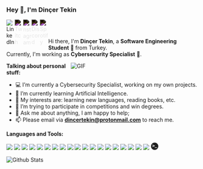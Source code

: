 ### Hey 👋, I'm Dinçer Tekin

<a href="https://www.linkedin.com/in/dincertekin/">
  <img align="left" alt="LinkedIn" width="22px" src="https://upload.wikimedia.org/wikipedia/commons/thumb/c/ca/LinkedIn_logo_initials.png/640px-LinkedIn_logo_initials.png" />
</a>
<a href="https://www.twitch.tv/dincertekin0">
  <img style="filter: invert(100%);" align="left" alt="Twitch" width="22px" src="https://cdn.jsdelivr.net/npm/simple-icons@3.13.0/icons/twitch.svg" />
</a>
<a href="https://www.instagram.com/dincertekin0/">
  <img style="filter: invert(100%);" align="left" alt="Instagram" width="22px" src="https://cdn.jsdelivr.net/npm/simple-icons@v3/icons/instagram.svg" />
</a>
<a href="discord:dincertekin#2154">
  <img style="filter: invert(100%);" align="left" alt="Discord" width="22px" src="https://cdn.jsdelivr.net/npm/simple-icons@3.13.0/icons/discord.svg" />
</a>
<a href="https://open.spotify.com/user/jdeboer8-au">
  <img style="filter: invert(100%);" align="left" alt="Spotify" width="22px" src="https://cdn.jsdelivr.net/npm/simple-icons@3.13.0/icons/spotify.svg" />
</a>

<br />
<br />

Hi there, I'm **Dinçer Tekin**, a **Software Engineering Student** 🚀 from Turkey.<br>Currently, I'm working as **Cybersecurity Specialist** 💼. 

  <img width="335" align="right" alt="GIF" src="https://i.pinimg.com/originals/f3/53/03/f35303f94ccbdfe0325d7d23982ab74d.gif" />

**Talking about personal stuff:**

- 💻 I’m currently a Cybersecurity Specialist, working on my own projects.
- 🌱 I’m currently learning Artificial Intelligence.
- 🤔 My interests are: learning new languages, reading books, etc.
- 💼 I’m trying to participate in competitions and win degrees.
- 💬 Ask me about anything, I am happy to help;
- 📫 Please email via <b>dincertekin@protonmail.com</b> to reach me.


**Languages and Tools:**  

<code><img height="20" src="https://cdn.jsdelivr.net/gh/devicons/devicon/icons/tensorflow/tensorflow-original.svg"></code>
<code><img height="20" src="https://cdn.jsdelivr.net/gh/devicons/devicon/icons/python/python-original.svg"></code>
<code><img height="20" src="https://cdn.jsdelivr.net/gh/devicons/devicon/icons/javascript/javascript-original.svg"></code>
<code><img height="20" src="https://cdn.jsdelivr.net/gh/devicons/devicon/icons/java/java-original.svg"></code>
<code><img height="20" src="https://cdn.jsdelivr.net/gh/devicons/devicon/icons/php/php-original.svg"></code>
<code><img height="20" src="https://cdn.jsdelivr.net/gh/devicons/devicon/icons/vuejs/vuejs-original.svg"></code>
<code><img height="20" src="https://cdn.jsdelivr.net/gh/devicons/devicon/icons/react/react-original.svg"></code>
<code><img height="20" src="https://cdn.jsdelivr.net/gh/devicons/devicon/icons/nodejs/nodejs-original.svg"></code>
<code><img height="20" src="https://cdn.jsdelivr.net/gh/devicons/devicon/icons/cplusplus/cplusplus-original.svg"></code>
<code><img height="20" src="https://cdn.jsdelivr.net/gh/devicons/devicon/icons/csharp/csharp-original.svg"></code>
<code><img height="20" src="https://cdn.jsdelivr.net/gh/devicons/devicon/icons/flutter/flutter-original.svg"></code>
<code><img height="20" src="https://cdn.jsdelivr.net/gh/devicons/devicon/icons/mysql/mysql-original.svg"></code>
<code><img height="20" src="https://cdn.jsdelivr.net/gh/devicons/devicon/icons/postgresql/postgresql-original.svg"></code>
<code><img height="20" src="https://cdn.jsdelivr.net/gh/devicons/devicon/icons/mongodb/mongodb-original.svg"></code>
<code><img height="20" src="https://cdn.jsdelivr.net/gh/devicons/devicon/icons/firebase/firebase-plain.svg"></code>
<code><img height="20" src="https://cdn.jsdelivr.net/gh/devicons/devicon/icons/git/git-original.svg"></code>
<code><img height="20" src="https://cdn.jsdelivr.net/gh/devicons/devicon/icons/vscode/vscode-original.svg"></code>
<code><img height="20" src="https://cdn.jsdelivr.net/gh/devicons/devicon/icons/androidstudio/androidstudio-original.svg"></code>
<code><img height="20" src="https://cdn.jsdelivr.net/gh/devicons/devicon/icons/ubuntu/ubuntu-plain.svg"></code>
<code><img height="20" src="https://raw.githubusercontent.com/github/explore/80688e429a7d4ef2fca1e82350fe8e3517d3494d/topics/terminal/terminal.png"></code>

![Github Stats](https://github-readme-stats.vercel.app/api?username=dincertekin&show_icons=true&hide_border=true&theme=nord)<br>

